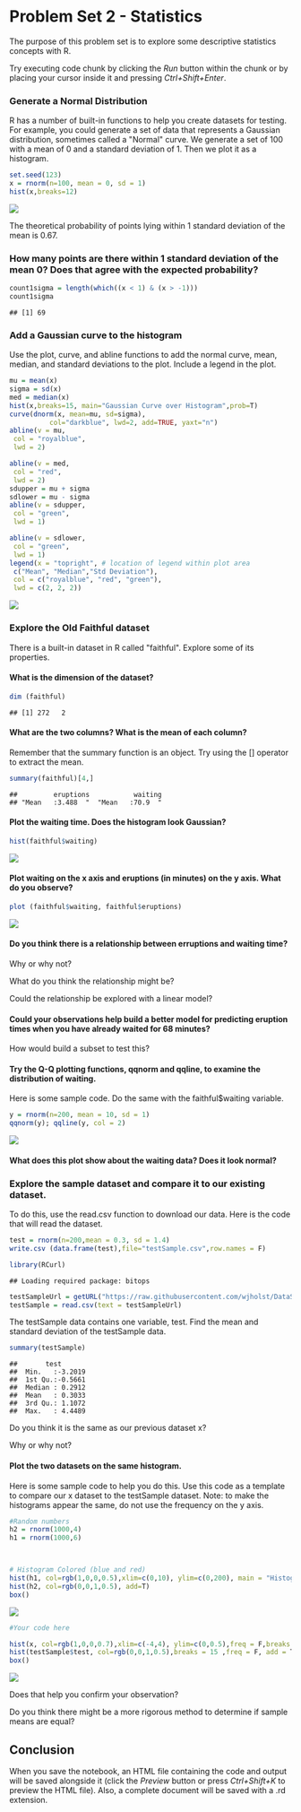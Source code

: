 # Problem Set 2 - Statistics

The purpose of this problem set is to explore some descriptive statistics concepts with R.

Try executing code chunk by clicking the *Run* button within the chunk or by placing your cursor inside it and pressing *Ctrl+Shift+Enter*. 

### Generate a Normal Distribution

R has a number of built-in functions to help you create datasets for testing. For example, you could generate a set of data that represents a Gaussian distribution, sometimes called a "Normal" curve. We generate a set of 100 with a mean of 0 and a standard deviation of 1. Then we plot it as a histogram.


```r
set.seed(123)
x = rnorm(n=100, mean = 0, sd = 1)
hist(x,breaks=12)
```

![](DataScienceProblemSet2_files/figure-html/unnamed-chunk-1-1.png)<!-- -->

The theoretical probability of points lying within 1 standard deviation of the mean is 0.67. 

### How many points are there within 1 standard deviation of the mean 0? Does that agree with the expected probability?


```r
count1sigma = length(which((x < 1) & (x > -1)))
count1sigma                     
```

```
## [1] 69
```

### Add a Gaussian curve to the histogram
Use the plot, curve, and abline functions to add the normal curve, mean, median, and standard deviations to the plot. Include a legend in the plot.


```r
mu = mean(x)
sigma = sd(x)
med = median(x)
hist(x,breaks=15, main="Gaussian Curve over Histogram",prob=T)
curve(dnorm(x, mean=mu, sd=sigma), 
          col="darkblue", lwd=2, add=TRUE, yaxt="n")
abline(v = mu,
 col = "royalblue",
 lwd = 2)

abline(v = med,
 col = "red",
 lwd = 2)
sdupper = mu + sigma
sdlower = mu - sigma
abline(v = sdupper,
 col = "green",
 lwd = 1)

abline(v = sdlower,
 col = "green",
 lwd = 1)
legend(x = "topright", # location of legend within plot area
 c("Mean", "Median","Std Deviation"),
 col = c("royalblue", "red", "green"),
 lwd = c(2, 2, 2))
```

![](DataScienceProblemSet2_files/figure-html/unnamed-chunk-3-1.png)<!-- -->

### Explore the Old Faithful dataset

There is a built-in dataset in R called "faithful". Explore some of its properties.

#### What is the dimension of the dataset?


```r
dim (faithful)
```

```
## [1] 272   2
```

#### What are the two columns? What is the mean of each column?

Remember that the summary function is an object. Try using the [] operator to extract the mean.


```r
summary(faithful)[4,]
```

```
##         eruptions           waiting 
## "Mean   :3.488  "  "Mean   :70.9  "
```

#### Plot the waiting time. Does the histogram look Gaussian?


```r
hist(faithful$waiting)
```

![](DataScienceProblemSet2_files/figure-html/unnamed-chunk-6-1.png)<!-- -->


#### Plot waiting on the x axis and eruptions (in minutes) on the y axis. What do you observe?


```r
plot (faithful$waiting, faithful$eruptions)
```

![](DataScienceProblemSet2_files/figure-html/unnamed-chunk-7-1.png)<!-- -->


#### Do you think there is a relationship between erruptions and waiting time? 

Why or why not? 

What do you think the relationship might be? 

Could the relationship be explored with a linear model?

#### Could your observations help build a better model for predicting eruption times when you have already waited for 68 minutes?

How would build a subset to test this?

#### Try the Q-Q plotting functions, qqnorm and qqline, to examine the distribution of waiting.

Here is some sample code. Do the same with the faithful$waiting variable.


```r
y = rnorm(n=200, mean = 10, sd = 1)
qqnorm(y); qqline(y, col = 2)
```

![](DataScienceProblemSet2_files/figure-html/unnamed-chunk-8-1.png)<!-- -->
#### What does this plot show about the waiting data? Does it look normal?

### Explore the sample dataset and compare it to our existing dataset.

To do this, use the read.csv function to download our data. Here is the code that will read the dataset.


```r
test = rnorm(n=200,mean = 0.3, sd = 1.4)
write.csv (data.frame(test),file="testSample.csv",row.names = F)

library(RCurl)
```

```
## Loading required package: bitops
```

```r
testSampleUrl = getURL("https://raw.githubusercontent.com/wjholst/DataScienceCurriculum/master/testSample.csv")
testSample = read.csv(text = testSampleUrl)
```

The testSample data contains one variable, test. Find the mean and standard deviation of the testSample data. 


```r
summary(testSample)
```

```
##       test        
##  Min.   :-3.2019  
##  1st Qu.:-0.5661  
##  Median : 0.2912  
##  Mean   : 0.3033  
##  3rd Qu.: 1.1072  
##  Max.   : 4.4489
```


Do you think it is the same as our previous dataset x? 

Why or why not?

#### Plot the two datasets on the same histogram. 
Here is some sample code to help you do this. Use this code as a template to compare our x dataset to the testSample dataset. Note: to make the histograms appear the same, do not use the frequency on the y axis.


```r
#Random numbers
h2 = rnorm(1000,4)
h1 = rnorm(1000,6)



# Histogram Colored (blue and red)
hist(h1, col=rgb(1,0,0,0.5),xlim=c(0,10), ylim=c(0,200), main = "Histogram Comparison")
hist(h2, col=rgb(0,0,1,0.5), add=T)
box()
```

![](DataScienceProblemSet2_files/figure-html/unnamed-chunk-11-1.png)<!-- -->

```r
#Your code here

hist(x, col=rgb(1,0,0,0.7),xlim=c(-4,4), ylim=c(0,0.5),freq = F,breaks = 15, main = "Histogram Comparison")
hist(testSample$test, col=rgb(0,0,1,0.5),breaks = 15 ,freq = F, add = T)
box()
```

![](DataScienceProblemSet2_files/figure-html/unnamed-chunk-11-2.png)<!-- -->



Does that help you confirm your observation? 


Do you think there might be a more rigorous method to determine if sample means are equal?


## Conclusion

When you save the notebook, an HTML file containing the code and output will be saved alongside it (click the *Preview* button or press *Ctrl+Shift+K* to preview the HTML file). Also, a complete document will be saved with a .rd extension. 
